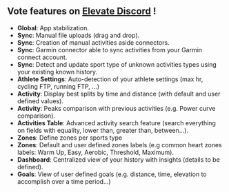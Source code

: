 ## Vote features on [Elevate Discord](https://thomaschampagne.github.io/elevate/#/discord) !

- **Global**: App stabilization.
- **Sync**: Manual file uploads (drag and drop).
- **Sync**: Creation of manual activities aside connectors.
- **Sync**: Garmin connector able to sync activities from your Garmin connect account.
- **Sync**: Detect and update sport type of unknown activities types using your existing known history.
- **Athlete Settings**: Auto-detection of your athlete settings (max hr, cycling FTP, running FTP, ...)
- **Activity**: Display best splits by time and distance (with default and user defined values).
- **Activity**: Peaks comparison with previous activities (e.g. Power curve comparison).
- **Activities Table**: Advanced activity search feature (search everything on fields with equality, lower than, greater than, between...).
- **Zones**: Define zones per sports type
- **Zones**: Default and user defined zones labels (e.g common heart zones labels: Warm Up, Easy, Aerobic, Threshold, Maximum).
- **Dashboard**: Centralized view of your history with insights (details to be defined).
- **Goals**: View of user defined goals (e.g. distance, time, elevation to accomplish over a time period...)

